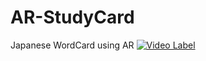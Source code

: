 # AR-StudyCard
Japanese WordCard using AR
[![Video Label](http://img.youtube.com/vi/uLR1RNqJ1Mw/0.jpg)]([https://youtu.be/uLR1RNqJ1Mw?t=0s](https://youtu.be/hfi7OeX9mYQ))
